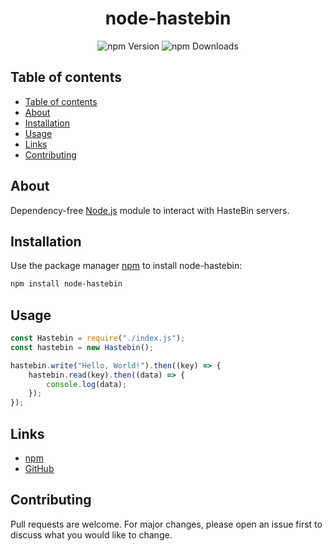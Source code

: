<div align="center">
    <h1>node-hastebin</h1>
    <img alt="npm Version" src="https://img.shields.io/npm/v/node-hastebin?style=for-the-badge">
    <img alt="npm Downloads" src="https://img.shields.io/npm/dw/node-hastebin?style=for-the-badge">
    <br>
</div>

## Table of contents
- [Table of contents](#table-of-contents)
- [About](#about)
- [Installation](#installation)
- [Usage](#example-usage)
- [Links](#links)
- [Contributing](#contributing)

## About

Dependency-free [Node.js](https://nodejs.org/)  module to interact with HasteBin servers.

## Installation

Use the package manager [npm](https://www.npmjs.com/) to install node-hastebin:

```bash
npm install node-hastebin
```

## Usage

```javascript
const Hastebin = require("./index.js");
const hastebin = new Hastebin();

hastebin.write("Hello, World!").then((key) => {
    hastebin.read(key).then((data) => {
        console.log(data);
    });
});
```

## Links

- [npm](https://www.npmjs.com/package/node-hastebin)
- [GitHub](https://github.com/MoaufmKlo/node-hastebin)

## Contributing

Pull requests are welcome. For major changes, please open an issue first to discuss what you would like to change.